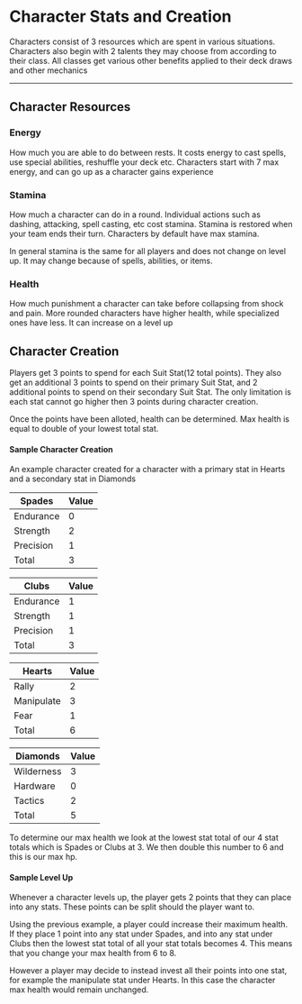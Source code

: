 # Character Stats and Creation

Characters consist of 3 resources which are spent in various situations. Characters also begin with 2 talents they may choose from according to their class. All classes get various other benefits applied to their deck draws and other mechanics

---

## Character Resources

### Energy
How much you are able to do between rests. It costs energy to cast spells, use special abilities, reshuffle your deck etc. Characters start with 7 max energy, and can go up as a character gains experience

### Stamina
How much a character can do in a round. Individual actions such as dashing, attacking, spell casting, etc cost stamina. Stamina is restored when your team ends their turn. Characters by default have max stamina.

In general stamina is the same for all players and does not change on level up. It may change because of spells, abilities, or items.

### Health
How much punishment a character can take before collapsing from shock and pain. More rounded characters have higher health, while specialized ones have less. It can increase on a level up

## Character Creation

Players get 3 points to spend for each Suit Stat(12 total points). They also get an additional 3 points to spend on their primary Suit Stat, and 2 additional points to spend on their secondary Suit Stat. The only limitation is each stat cannot go higher then 3 points during character creation.

Once the points have been alloted, health can be determined. Max health is equal to double of your lowest total stat. 

#### Sample Character Creation

An example character created for a character with a primary stat in Hearts and a secondary stat in Diamonds

| Spades    | Value |
|-----------|-------|
| Endurance | 0     |
| Strength  | 2     |
| Precision | 1     |
| Total     | 3     |

| Clubs     | Value |
|-----------|-------|
| Endurance | 1     |
| Strength  | 1     |
| Precision | 1     |
| Total     | 3     |

| Hearts     | Value |
|------------|-------|
| Rally      | 2     |
| Manipulate | 3     |
| Fear       | 1     |
| Total      | 6     |

| Diamonds   | Value |
|------------|-------|
| Wilderness | 3     |
| Hardware   | 0     |
| Tactics    | 2     |
| Total      | 5     |

To determine our max health we look at the lowest stat total of our 4 stat totals which is Spades or Clubs at 3. We then double this number to 6 and this is our max hp.

#### Sample Level Up

Whenever a character levels up, the player gets 2 points that they can place into any stats. These points can be split should the player want to.

Using the previous example, a player could increase their maximum health. If they place 1 point into any stat under Spades, and into any stat under Clubs then the lowest stat total of all your stat totals becomes 4. This means that you change your max health from 6 to 8.

However a player may decide to instead invest all their points into one stat, for example the manipulate stat under Hearts. In this case the character max health would remain unchanged.
